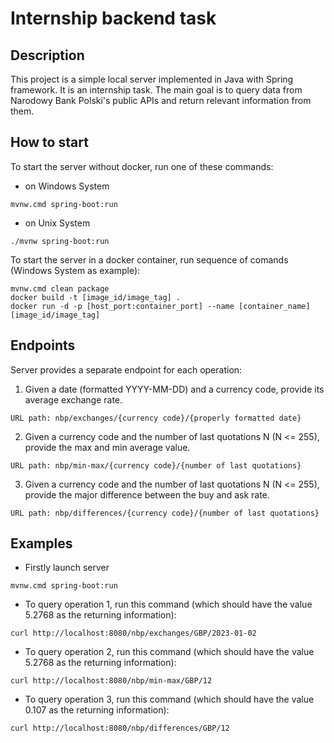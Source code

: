 # Internship backend task

## Description

This project is a simple local server implemented in Java with Spring framework. It is an internship task. The main goal is to query data from Narodowy Bank Polski's public APIs and return relevant information from them.

## How to start

To start the server without docker, run one of these commands:

- on Windows System
```
mvnw.cmd spring-boot:run
```
- on Unix System
```
./mvnw spring-boot:run
```

To start the server in a docker container, run sequence of comands (Windows System as example):

```
mvnw.cmd clean package
docker build -t [image_id/image_tag] .
docker run -d -p [host_port:container_port] --name [container_name] [image_id/image_tag]
```

## Endpoints

Server provides a separate endpoint for each operation:

1. Given a date (formatted YYYY-MM-DD) and a currency code, provide its average exchange rate.

```
URL path: nbp/exchanges/{currency code}/{properly formatted date}
```

2. Given a currency code and the number of last quotations N (N <= 255), provide the max and min average value.

```
URL path: nbp/min-max/{currency code}/{number of last quotations}
```
3. Given a currency code and the number of last quotations N (N <= 255), provide the major difference between the buy and ask rate.

```
URL path: nbp/differences/{currency code}/{number of last quotations}
```

## Examples
- Firstly launch server  
```
mvnw.cmd spring-boot:run
```
- To query operation 1, run this command (which should have the value 5.2768 as the returning information):
```
curl http://localhost:8080/nbp/exchanges/GBP/2023-01-02
```
- To query operation 2, run this command (which should have the value 5.2768 as the returning information):
```
curl http://localhost:8080/nbp/min-max/GBP/12
```
- To query operation 3, run this command (which should have the value 0.107 as the returning information):
```
curl http://localhost:8080/nbp/differences/GBP/12
```  
